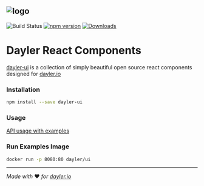 ![logo](https://cdn.dayler.io/images/logo_green.svg)
---
![Build Status](https://drone.dayler.dev/api/badges/iknpx/dayler-ui/status.svg)
[![npm version](https://badge.fury.io/js/dayler-ui.svg)](https://badge.fury.io/js/dayler-ui)
[![Downloads](http://img.shields.io/npm/dm/dayler-ui.svg?style=flat)](https://npmjs.org/package/dayler-ui)

# Dayler React Components

[dayler-ui](https://ui.dayler.dev/) is a collection of simply beautiful open source react components designed for [dayler.io](https://dayler.io/)


### Installation
```bash
npm install --save dayler-ui
```

### Usage
[API usage with examples](https://ui.dayler.dev)

### Run Examples Image
```bash
docker run -p 8080:80 dayler/ui
```

---
*Made with* :heart: *for [dayler.io](https://dayler.io)*
